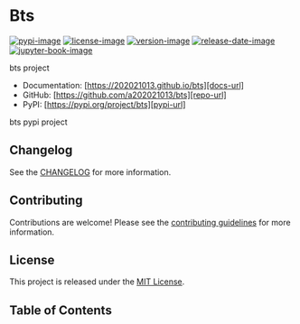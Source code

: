 # Bts

[![pypi-image]][pypi-url]
[![license-image]][license-url]
[![version-image]][release-url]
[![release-date-image]][release-url]
[![jupyter-book-image]][docs-url]

<!-- Links: -->
[hyperfast python template]: https://github.com/entelecheia/hyperfast-python-template

[pypi-image]: https://img.shields.io/pypi/v/bts
[license-image]: https://img.shields.io/github/license/a202021013/bts
[license-url]: https://github.com/a202021013/bts/blob/main/LICENSE
[version-image]: https://img.shields.io/github/v/release/a202021013/bts?sort=semver
[release-date-image]: https://img.shields.io/github/release-date/a202021013/bts
[release-url]: https://github.com/a202021013/bts/releases
[jupyter-book-image]: https://jupyterbook.org/en/stable/_images/badge.svg

[repo-url]: https://github.com/a202021013/bts
[pypi-url]: https://pypi.org/project/bts
[docs-url]: https://202021013.github.io/bts
[changelog]: https://github.com/a202021013/bts/blob/main/CHANGELOG.md
[contributing guidelines]: https://github.com/a202021013/bts/blob/main/CONTRIBUTING.md
<!-- Links: -->

bts project

- Documentation: [https://202021013.github.io/bts][docs-url]
- GitHub: [https://github.com/a202021013/bts][repo-url]
- PyPI: [https://pypi.org/project/bts][pypi-url]

bts pypi project



## Changelog

See the [CHANGELOG] for more information.

## Contributing

Contributions are welcome! Please see the [contributing guidelines] for more information.

## License

This project is released under the [MIT License][license-url].


## Table of Contents

```{tableofcontents}
```
